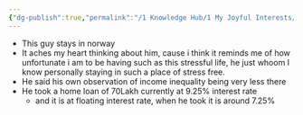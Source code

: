 ```yaml
---
{"dg-publish":true,"permalink":"/1 Knowledge Hub/1 My Joyful Interests/People/Others/Sarvesh Reddy Sella/","noteIcon":""}
---
```


- This guy stays in norway
- It aches my heart thinking about him, cause i think it reminds me of how unfortunate i am to be having such as this stressful life, he just whoom I know personally staying in such a place of stress free.
- He said his own observation of income inequality being very less there
- He took a home loan of 70Lakh currently at 9.25% interest rate
	- and it is at floating interest rate, when he took it is around 7.25% 